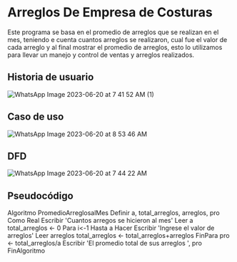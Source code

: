 # Arreglos De Empresa de Costuras
Este programa se basa en el promedio de arreglos que se realizan en el mes, teniendo e cuenta cuantos arreglos se realizaron, cual fue el valor de cada arreglo y al final mostrar el promedio de arreglos, esto lo utilizamos para llevar un manejo y control de ventas y arreglos realizados.

## Historia de usuario 

![WhatsApp Image 2023-06-20 at 7 41 52 AM (1)](https://github.com/Julgame/ProyectoJP/assets/136615870/55d81b23-ddef-4480-a385-c4beed7128b2)


## Caso de uso

![WhatsApp Image 2023-06-20 at 8 53 46 AM](https://github.com/Julgame/ProyectoJP/assets/136615870/38b2a9f2-c635-4419-a990-27fea532ee30)


## DFD
![WhatsApp Image 2023-06-20 at 7 44 22 AM](https://github.com/Julgame/ProyectoJP/assets/136615870/eb4c55d1-ce83-4683-af4f-f9a78a6834bd)


## Pseudocódigo
  Algoritmo PromedioArreglosalMes
	Definir a, total_arreglos, arreglos, pro Como Real
	Escribir 'Cuantos arregos se hicieron al mes'
	Leer a
	total_arreglos <- 0
	Para i<-1 Hasta a Hacer
		Escribir 'Ingrese el valor de arreglos'
		Leer arreglos
		total_arreglos <- total_arreglos+arreglos
	FinPara
	pro <- total_arreglos/a
	Escribir 'El promedio total de sus arreglos  ', pro
FinAlgoritmo
